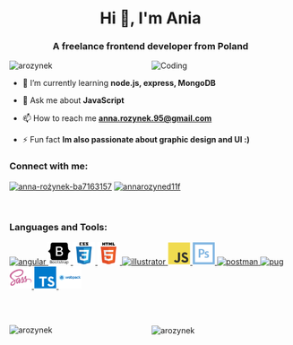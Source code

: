 <h1 align="center">Hi 👋, I'm Ania</h1>
<h3 align="center">A freelance frontend developer from Poland</h3>
<img align="right" alt="Coding" width="250" src="https://img.freepik.com/free-vector/girl-working-from-her-laptop_75487-766.jpg?w=740&t=st=1684500959~exp=1684501559~hmac=02e20616edb72f913ec1e6034bb25c3b5734bba57c7913abf8fbd385c2692508)" alt="programmer" /> 


<p align="left"> <img src="https://komarev.com/ghpvc/?username=arozynek&label=Profile%20views&color=0e75b6&style=flat" alt="arozynek" /> </p>

- 🌱 I’m currently learning **node.js, express, MongoDB**

- 💬 Ask me about **JavaScript**

- 📫 How to reach me **anna.rozynek.95@gmail.com**

- ⚡ Fun fact **Im also passionate about graphic design and UI :)**

<h3 align="left">Connect with me:</h3>
<p align="left">
<a href="https://linkedin.com/in/anna-rożynek-ba7163157" target="blank"><img align="center" src="https://raw.githubusercontent.com/rahuldkjain/github-profile-readme-generator/master/src/images/icons/Social/linked-in-alt.svg" alt="anna-rożynek-ba7163157" height="30" width="40" /></a>
<a href="https://www.behance.net/annarozyned11f" target="blank"><img align="center" src="https://raw.githubusercontent.com/rahuldkjain/github-profile-readme-generator/master/src/images/icons/Social/behance.svg" alt="annarozyned11f" height="30" width="40" /></a>
</p>
<br>
<h3 align="left">Languages and Tools:</h3>
<p align="left"> <a href="https://angular.io" target="_blank" rel="noreferrer"> <img src="https://angular.io/assets/images/logos/angular/angular.svg" alt="angular" width="40" height="40"/> </a> <a href="https://getbootstrap.com" target="_blank" rel="noreferrer"> <img src="https://raw.githubusercontent.com/devicons/devicon/master/icons/bootstrap/bootstrap-plain-wordmark.svg" alt="bootstrap" width="40" height="40"/> </a> <a href="https://www.w3schools.com/css/" target="_blank" rel="noreferrer"> <img src="https://raw.githubusercontent.com/devicons/devicon/master/icons/css3/css3-original-wordmark.svg" alt="css3" width="40" height="40"/> </a> <a href="https://www.w3.org/html/" target="_blank" rel="noreferrer"> <img src="https://raw.githubusercontent.com/devicons/devicon/master/icons/html5/html5-original-wordmark.svg" alt="html5" width="40" height="40"/> </a> <a href="https://www.adobe.com/in/products/illustrator.html" target="_blank" rel="noreferrer"> <img src="https://www.vectorlogo.zone/logos/adobe_illustrator/adobe_illustrator-icon.svg" alt="illustrator" width="40" height="40"/> </a> <a href="https://developer.mozilla.org/en-US/docs/Web/JavaScript" target="_blank" rel="noreferrer"> <img src="https://raw.githubusercontent.com/devicons/devicon/master/icons/javascript/javascript-original.svg" alt="javascript" width="40" height="40"/> </a> <a href="https://www.photoshop.com/en" target="_blank" rel="noreferrer"> <img src="https://raw.githubusercontent.com/devicons/devicon/master/icons/photoshop/photoshop-line.svg" alt="photoshop" width="40" height="40"/> </a> <a href="https://postman.com" target="_blank" rel="noreferrer"> <img src="https://www.vectorlogo.zone/logos/getpostman/getpostman-icon.svg" alt="postman" width="40" height="40"/> </a> <a href="https://pugjs.org" target="_blank" rel="noreferrer"> <img src="https://cdn.worldvectorlogo.com/logos/pug.svg" alt="pug" width="40" height="40"/> </a> <a href="https://sass-lang.com" target="_blank" rel="noreferrer"> <img src="https://raw.githubusercontent.com/devicons/devicon/master/icons/sass/sass-original.svg" alt="sass" width="40" height="40"/> </a> <a href="https://www.typescriptlang.org/" target="_blank" rel="noreferrer"> <img src="https://raw.githubusercontent.com/devicons/devicon/master/icons/typescript/typescript-original.svg" alt="typescript" width="40" height="40"/> </a> <a href="https://webpack.js.org" target="_blank" rel="noreferrer"> <img src="https://raw.githubusercontent.com/devicons/devicon/d00d0969292a6569d45b06d3f350f463a0107b0d/icons/webpack/webpack-original-wordmark.svg" alt="webpack" width="40" height="40"/> </a> </p>

<br>
<br>
<div align="center">
<p><img align="left" height="200" src="https://github-readme-stats.vercel.app/api/top-langs?username=arozynek&show_icons=true&locale=en&layout=compact" alt="arozynek" /></p>
<p>&nbsp;<img align="center" height="200" src="https://github-readme-stats.vercel.app/api?username=arozynek&show_icons=true&locale=en" alt="arozynek" /></p>
</div>
<!-- <br>
<p><img align="left" src="https://github-readme-streak-stats.herokuapp.com/?user=arozynek&" alt="arozynek" /></p>
-->
